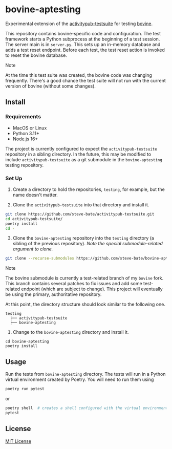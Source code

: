 <!-- TODO Update bovine documentation -->
# bovine-aptesting

Experimental extension of the [activitypub-testsuite](https://github.com/steve-bate/activitypub-testsuite) for testing [bovine](https://codeberg.org/helge/bovine/).

This repository contains bovine-specific code and configuration. The test framework starts a Python subprocess at the beginning of a test session. The server main is in `server.py`. This sets up an in-memory database and adds a test reset endpoint. Before each test, the test reset action is invoked to reset the bovine database.

> [!NOTE]
> At the time this test suite was created, the bovine code was changing frequently. There's a good chance the test suite will not run with the current version of bovine (without some changes).
## Install

### Requirements

* MacOS or Linux
* Python 3.11+
* Node.js 16+

The project is currently configured to expect the `activitypub-testsuite` repository in a sibling directory. In the future, this may be modified to include `activitypub-testsuite` as a git submodule in the `bovine-aptesting` testing repository.

### Set Up

1. Create a directory to hold the repositories, `testing`, for example, but the name doesn't matter.

2. Clone the `activitypub-testsuite` into that directory and install it.

```bash
git clone https://github.com/steve-bate/activitypub-testsuite.git
cd activitypub-testsuite/
poetry install
cd -
```

3. Clone the `bovine-aptesting` repository into the `testing` directory (a sibling of the previous repository). *Note the special submodule-related argument to clone.*

```bash
git clone --recurse-submodules https://github.com/steve-bate/bovine-aptesting
```

> [!NOTE]
> The bovine submodule is currently a test-related branch of my `bovine` fork. This branch contains several patches to fix issues and add some test-related endpoint (which are subject to change). This project will eventually be using the primary, authoritative repository.

At this point, the directory structure should look similar to the following one.

```
testing
  ├── activitypub-testsuite
  ├── bovine-aptesting
```

1. Change to the `bovine-aptesting` directory and install it.

```
cd bovine-aptesting
poetry install
```

## Usage

Run the tests from `bovine-aptesting` directory. The tests will run in a Python virtual environment created by Poetry. You will need to run them using

```bash
poetry run pytest
```
or
```bash
poetry shell  # creates a shell configured with the virtual environment
pytest
```

## License

[MIT License](LICENSE.txt)
